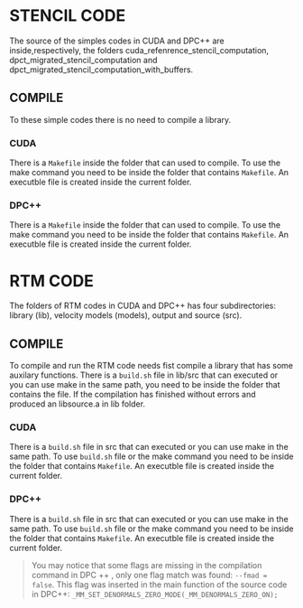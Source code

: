 # STENCIL CODE

The source of the simples codes in CUDA and DPC++ are inside,respectively, the folders cuda_refenrence_stencil_computation, dpct_migrated_stencil_computation and dpct_migrated_stencil_computation_with_buffers.

## COMPILE

To these simple codes there is no need to compile a library.

### CUDA

There is a `Makefile` inside the folder that can used to compile. To use the make command you need to be inside the folder that contains `Makefile`. An executble file is created inside the current folder.

### DPC++

There is a `Makefile` inside the folder that can used to compile. To use the make command you need to be inside the folder that contains `Makefile`. An executble file is created inside the current folder.

# RTM CODE

The folders of RTM codes in CUDA and DPC++ has four subdirectories: library (lib), velocity models (models), output and source (src).

## COMPILE

To compile and run the RTM code needs fist compile a library that has some auxilary functions. There is a `build.sh` file in lib/src that can executed or you can use make in the same path, you need to be inside the folder that contains the file. If the compilation has finished without errors and produced an libsource.a in lib folder.

### CUDA

There is a `build.sh` file in src that can executed or you can use make in the same path. To use `build.sh` file or the make command you need to be inside the folder that contains `Makefile`. An executble file is created inside the current folder.

### DPC++

There is a `build.sh` file in src that can executed or you can use make in the same path. To use `build.sh` file or the make command you need to be inside the folder that contains `Makefile`. An executble file is created inside the current folder.

> You may notice that some flags are missing in the compilation command in DPC ++ , only one flag match was found: `--fmad = false`. This flag was inserted in the main function of the source code in DPC++:  `_MM_SET_DENORMALS_ZERO_MODE(_MM_DENORMALS_ZERO_ON);`
